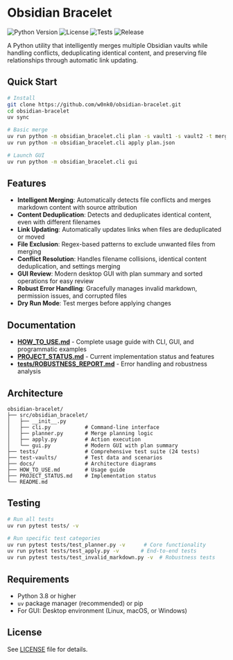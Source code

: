 # Obsidian Bracelet

![Python Version](https://img.shields.io/badge/python-3.8+-blue.svg)
![License](https://img.shields.io/badge/license-MIT-green.svg)
![Tests](https://img.shields.io/badge/tests-24%20passing-brightgreen.svg)
![Release](https://img.shields.io/github/release/w0nk0/obsidian-bracelet.svg)

A Python utility that intelligently merges multiple Obsidian vaults while handling conflicts, deduplicating identical content, and preserving file relationships through automatic link updating.

## Quick Start

```bash
# Install
git clone https://github.com/w0nk0/obsidian-bracelet.git
cd obsidian-bracelet
uv sync

# Basic merge
uv run python -m obsidian_bracelet.cli plan -s vault1 -s vault2 -t merged -o plan.json
uv run python -m obsidian_bracelet.cli apply plan.json

# Launch GUI
uv run python -m obsidian_bracelet.cli gui
```

## Features

- **Intelligent Merging**: Automatically detects file conflicts and merges markdown content with source attribution
- **Content Deduplication**: Detects and deduplicates identical content, even with different filenames
- **Link Updating**: Automatically updates links when files are deduplicated or moved
- **File Exclusion**: Regex-based patterns to exclude unwanted files from merging
- **Conflict Resolution**: Handles filename collisions, identical content deduplication, and settings merging
- **GUI Review**: Modern desktop GUI with plan summary and sorted operations for easy review
- **Robust Error Handling**: Gracefully manages invalid markdown, permission issues, and corrupted files
- **Dry Run Mode**: Test merges before applying changes

## Documentation

- **[HOW_TO_USE.md](HOW_TO_USE.md)** - Complete usage guide with CLI, GUI, and programmatic examples
- **[PROJECT_STATUS.md](PROJECT_STATUS.md)** - Current implementation status and features
- **[tests/ROBUSTNESS_REPORT.md](tests/ROBUSTNESS_REPORT.md)** - Error handling and robustness analysis

## Architecture

```
obsidian-bracelet/
├── src/obsidian_bracelet/
│   ├── __init__.py
│   ├── cli.py           # Command-line interface
│   ├── planner.py       # Merge planning logic
│   ├── apply.py         # Action execution
│   └── gui.py           # Modern GUI with plan summary
├── tests/               # Comprehensive test suite (24 tests)
├── test-vaults/         # Test data and scenarios
├── docs/                # Architecture diagrams
├── HOW_TO_USE.md        # Usage guide
├── PROJECT_STATUS.md    # Implementation status
└── README.md
```

## Testing

```bash
# Run all tests
uv run pytest tests/ -v

# Run specific test categories
uv run pytest tests/test_planner.py -v      # Core functionality
uv run pytest tests/test_apply.py -v       # End-to-end tests
uv run pytest tests/test_invalid_markdown.py -v  # Robustness tests
```

## Requirements

- Python 3.8 or higher
- `uv` package manager (recommended) or pip
- For GUI: Desktop environment (Linux, macOS, or Windows)

## License

See [LICENSE](LICENSE) file for details.